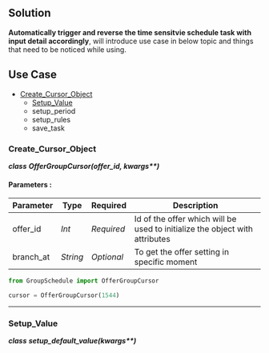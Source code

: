 ## Solution
**Automatically trigger and reverse the time sensitvie schedule task with input detail accordingly**, will introduce use case in below topic and things that need to be noticed while using.


## Use Case

* [Create_Cursor_Object](#Create_Cursor_Object)
  * [Setup_Value](#Setup_Value)
  * setup_period
  * setup_rules
  * save_task

### Create_Cursor_Object

***class*** ___OfferGroupCursor(offer_id, kwargs**)___

#### Parameters :
| Parameter | Type | Required | Description |
|----|----|----|----|
|offer_id|_Int_|_Required_|Id of the offer which will be used to initialize the object with attributes|
|branch_at|_String_|_Optional_|To get the offer setting in specific moment|

```Python
from GroupSchedule import OfferGroupCursor

cursor = OfferGroupCursor(1544)
```
---
### Setup_Value

***class*** ___setup_default_value(kwargs**)___

